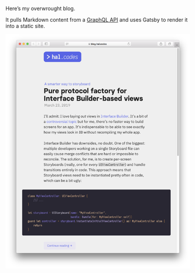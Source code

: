 Here’s my overwrought blog. 

It pulls Markdown content from a [GraphQL API](https://api.hal.codes/graphql) and uses Gatsby to render it into a static site.

![screenshot of blog.hal.codes](screenshot.png)
